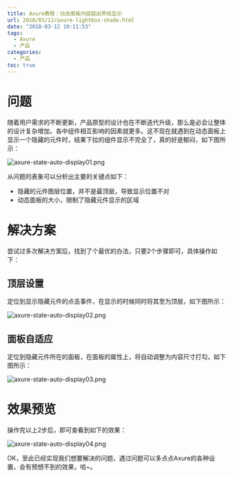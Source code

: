 ```yaml
---
title: Axure教程：动态面板内容超出界线显示 
url: 2018/03/12/axure-lightbox-shade.html
date: "2018-03-12 10:11:53"
tags: 
  - Axure
  - 产品
categories:
  - 产品
toc: true
---
```



# 问题

随着用户需求的不断更新，产品原型的设计也在不断迭代升级，那么是必会让整体的设计复杂增加，各中组件相互影响的因素就更多。这不现在就遇到在动态面板上显示一个隐藏的元件时，结果下拉的组件显示不完全了，真的好是郁闷，如下图所示：

![axure-state-auto-display01.png](http://siteimgs.lisenhui.cn/2018/03-12-axure-state-auto-display01.png)

<!--more-->

从问题的表象可以分析出主要的关键点如下：

- 隐藏的元件图层位置，并不是最顶层，导致显示位置不对
- 动态面板的大小，限制了隐藏元件显示的区域

# 解决方案

尝试过多次解决方案后，找到了个最优的办法，只要2个步骤即可，具体操作如下：

## 顶层设置

定位到显示隐藏元件的点击事件，在显示的时候同时将其至为顶层，如下图所示：

![axure-state-auto-display02.png](http://siteimgs.lisenhui.cn/axure-state-auto-display02.png)

## 面板自适应

定位到隐藏元件所在的面板，在面板的属性上，将自动调整为内容尺寸打勾，如下图所示：

![axure-state-auto-display03.png](http://siteimgs.lisenhui.cn/2018/03-12-axure-state-auto-display03.png)


# 效果预览

操作完以上2步后，即可查看到如下的效果：

![axure-state-auto-display04.png](http://siteimgs.lisenhui.cn/2018/03-12-axure-state-auto-display04.png)

OK，至此已经实现我们想要解决的问题，遇过问题可以多点点Axure的各种设置，会有预想不到的效果，哈~。
